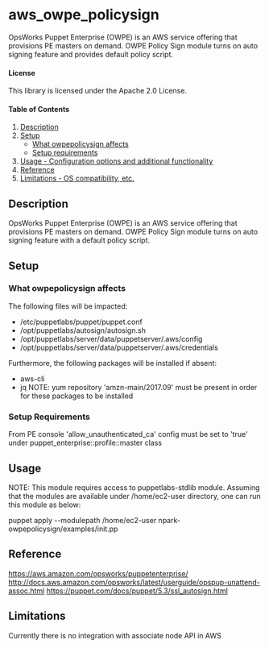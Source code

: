 
# aws_owpe_policysign

OpsWorks Puppet Enterprise (OWPE) is an AWS service offering that provisions PE masters on demand. OWPE Policy Sign module turns on auto signing feature and provides default policy script.

#### License
This library is licensed under the Apache 2.0 License.

#### Table of Contents

1. [Description](#description)
2. [Setup](#setup)
    * [What owpepolicysign affects](#what-owpepolicysign-affects)
    * [Setup requirements](#setup-requirements)
3. [Usage - Configuration options and additional functionality](#usage)
4. [Reference](#reference)
5. [Limitations - OS compatibility, etc.](#limitations)

## Description

OpsWorks Puppet Enterprise (OWPE) is an AWS service offering that provisions PE masters on demand.  OWPE Policy Sign module turns on auto signing feature with a default policy script.

## Setup

### What owpepolicysign affects

The following files will be impacted:
* /etc/puppetlabs/puppet/puppet.conf
* /opt/puppetlabs/autosign/autosign.sh
* /opt/puppetlabs/server/data/puppetserver/.aws/config
* /opt/puppetlabs/server/data/puppetserver/.aws/credentials

Furthermore, the following packages will be installed if absent:
* aws-cli
* jq
NOTE: yum repository 'amzn-main/2017.09' must be present in order for these packages to be installed

### Setup Requirements

From PE console 'allow_unauthenticated_ca' config must be set to 'true' under puppet_enterprise::profile::master class

## Usage
NOTE: This module requires access to puppetlabs-stdlib module. Assuming that the modules are available under /home/ec2-user directory, one can run this module as below:

puppet apply  --modulepath /home/ec2-user npark-owpepolicysign/examples/init.pp

## Reference

https://aws.amazon.com/opsworks/puppetenterprise/
http://docs.aws.amazon.com/opsworks/latest/userguide/opspup-unattend-assoc.html
https://puppet.com/docs/puppet/5.3/ssl_autosign.html

## Limitations

Currently there is no integration with associate node API in AWS
